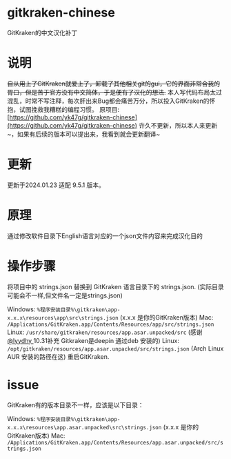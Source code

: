 # gitkraken-chinese

GitKraken的中文汉化补丁

# 说明

~~自从用上了GitKraken就爱上了，卸载了其他相关git的gui，它的界面非常合我的胃口，但是苦于官方没有中文简体，于是便有了汉化的想法.~~
本人写代码布局太过混乱，时常不写注释，每次肝出来Bug都会痛苦万分，所以投入GitKraken的怀抱，试图挽救我糟糕的编程习惯。
原项目:[https://github.com/yk47g/gitkraken-chinese](https://github.com/yk47g/gitkraken-chinese) 许久不更新，所以本人来更新~，如果有后续的版本可以提出来，我看到就会更新翻译~
# 更新

更新于2024.01.23 适配 9.5.1 版本。

# 原理

通过修改软件目录下English语言对应的一个json文件内容来完成汉化目的

# 操作步骤

将项目中的 strings.json 替换到 GitKraken 语言目录下的 strings.json.
(实际目录可能会不一样,但文件名一定是strings.json)

Windows: `%程序安装目录%\gitkraken\app-x.x.x\resources\app\src\strings.json` (x.x.x 是你的GitKraken版本)
Mac: `/Applications/GitKraken.app/Contents/Resources/app/src/strings.json`
Linux: `/usr/share/gitkraken/resources/app.asar.unpacked/src` (感谢[@lyydhy ](/lyydhy ) 10.31补充 Gitkraken是deepin 通过deb 安装的) 
Linux: `/opt/gitkraken/resources/app.asar.unpacked/src/strings.json` (Arch Linux AUR 安装的路径在这)
重启GitKraken.

# issue

GitKraken有的版本目录不一样，应该是以下目录：

Windows: `%程序安装目录%\gitkraken\app-x.x.x\resources\app.asar.unpacked\src\strings.json` (x.x.x 是你的GitKraken版本)
Mac: `/Applications/GitKraken.app/Contents/Resources/app.asar.unpacked/src/strings.json`
